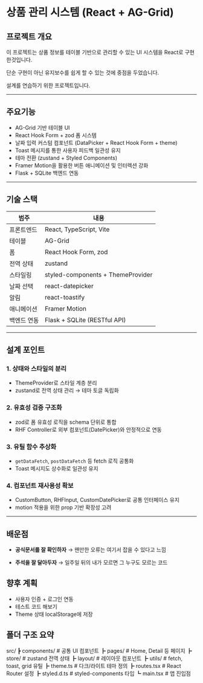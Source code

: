 # 상품 관리 시스템 (React + AG-Grid)

## 프로젝트 개요

이 프로젝트는 상품 정보를 테이블 기반으로 관리할 수 있는
UI 시스템을 React로 구현한것입니다.

단순 구현이 아닌 유지보수를 쉽게 할 수 있는 것에 중점을 두었습니다.

설계를 연습하기 위한 프로젝트입니다.

---

## 주요기능

- AG-Grid 기반 테이블 UI
- React Hook Form + zod 폼 시스템
- 날짜 입력 커스텀 컴포넌트 (DataPicker + React Hook Form + theme)
- Toast 메시지를 통한 사용자 피드백 일관성 유지
- 테마 전환 (zustand + Styled Components)
- Framer Motion을 활용한 버튼 애니메이션 및 인터렉션 강화
- Flask + SQLite 백엔드 연동

---

## 기술 스택

| 범주        | 내용                              |
| ----------- | --------------------------------- |
| 프론트엔드  | React, TypeScript, Vite           |
| 테이블      | AG-Grid                           |
| 폼          | React Hook Form, zod              |
| 전역 상태   | zustand                           |
| 스타일링    | styled-components + ThemeProvider |
| 날짜 선택   | react-datepicker                  |
| 알림        | react-toastify                    |
| 애니메이션  | Framer Motion                     |
| 백엔드 연동 | Flask + SQLite (RESTful API)      |

---

## 설계 포인트

### 1. 상태와 스타일의 분리

- ThemeProvider로 스타일 계층 분리
- zustand로 전역 상태 관리 → 테마 토글 독립화

### 2. 유효성 검증 구조화

- zod로 폼 유효성 로직을 schema 단위로 통합
- RHF Controller로 외부 컴포넌트(DatePicker)와 안정적으로 연동

### 3. 유틸 함수 추상화

- `getDataFetch`, `postDataFetch` 등 fetch 로직 공통화
- Toast 메시지도 상수화로 일관성 유지

### 4. 컴포넌트 재사용성 확보

- CustomButton, RHFInput, CustomDatePicker로 공통 인터페이스 유지
- motion 적용을 위한 prop 기반 확장성 고려

---

## 배운점

- **공식문서를 잘 확인하자**
  → 왠만한 오류는 여기서 잡을 수 있다고 느낌

- **주석을 잘 달아두자**
  → 일주일 뒤의 내가 모르면 그 누구도 모르는 코드

## 향후 계획

- 사용자 인증 + 로그인 연동
- 테스트 코드 해보기
- Theme 상태 localStorage에 저장

## 폴더 구조 요약

src/
┣ components/ # 공통 UI 컴포넌트
┣ pages/ # Home, Detail 등 페이지
┣ store/ # zustand 전역 상태
┣ layout/ # 레이아웃 컴포넌트
┣ utils/ # fetch, toast, grid 유틸
┣ theme.ts # 다크/라이트 테마 정의
┣ routes.tsx # React Router 설정
┣ styled.d.ts # styled-components 타입
┗ main.tsx # 앱 진입점
